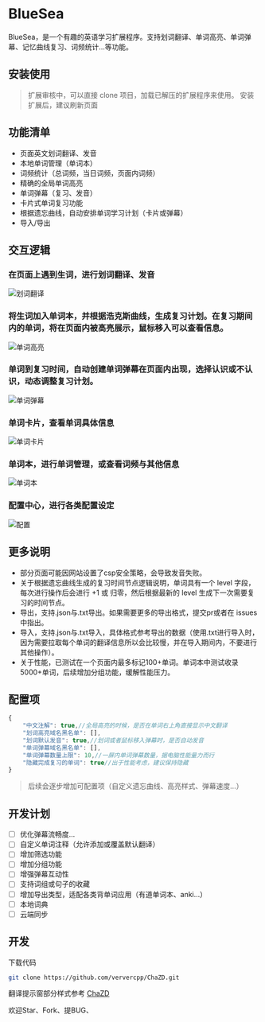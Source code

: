 # BlueSea
BlueSea，是一个有趣的英语学习扩展程序。支持划词翻译、单词高亮、单词弹幕、记忆曲线复习、词频统计...等功能。

## 安装使用

> 扩展审核中，可以直接 clone 项目，加载已解压的扩展程序来使用。
> 安装扩展后，建议刷新页面

## 功能清单

* 页面英文划词翻译、发音
* 本地单词管理（单词本）
* 词频统计（总词频，当日词频，页面内词频）
* 精确的全局单词高亮
* 单词弹幕（复习、发音）
* 卡片式单词复习功能
* 根据遗忘曲线，自动安排单词学习计划（卡片或弹幕）
* 导入/导出


## 交互逻辑

### 在页面上遇到生词，进行**划词翻译、发音**

![划词翻译](./images/划词翻译.gif)

### 将生词加入单词本，并根据浩克斯曲线，生成复习计划。在复习期间内的单词，将在页面内被**高亮展示**，鼠标移入可以查看信息。

![单词高亮](./images/单词高亮.gif)

### 单词到复习时间，自动创建**单词弹幕**在页面内出现，选择认识或不认识，动态调整复习计划。

![单词弹幕](./images/单词弹幕.gif)

### 单词卡片，查看单词具体信息

![单词卡片](./images/单词卡片.gif)

### 单词本，进行单词管理，或查看词频与其他信息

![单词本](./images/单词本.gif)

### 配置中心，进行各类配置设定

![配置](./images/配置.gif)


## 更多说明
* 部分页面可能因网站设置了csp安全策略，会导致发音失败。
* 关于根据遗忘曲线生成的复习时间节点逻辑说明，单词具有一个 level 字段，每次进行操作后会进行 +1 或 归零，然后根据最新的 level 生成下一次需要复习的时间节点。
* 导出，支持.json与.txt导出。如果需要更多的导出格式，提交pr或者在 issues 中指出。
* 导入，支持.json与.txt导入，具体格式参考导出的数据（使用.txt进行导入时，因为需要拉取每个单词的翻译信息所以会比较慢，并在导入期间内，不要进行其他操作）。
* 关于性能，已测试在一个页面内最多标记100+单词。单词本中测试收录5000+单词，后续增加分组功能，缓解性能压力。

## 配置项
```js
{
	"中文注解": true,//全局高亮的时候，是否在单词右上角直接显示中文翻译
	"划词高亮域名黑名单": [],
	"划词默认发音": true,//划词或者鼠标移入弹幕时，是否自动发音
	"单词弹幕域名黑名单": [],
	"单词弹幕数量上限": 10,//一屏内单词弹幕数量，据电脑性能量力而行
	"隐藏完成复习的单词": true//出于性能考虑，建议保持隐藏
}
```
> 后续会逐步增加可配置项（自定义遗忘曲线、高亮样式、弹幕速度...）

## 开发计划

- [ ] 优化弹幕流畅度...
- [ ] 自定义单词注释（允许添加或覆盖默认翻译）
- [ ] 增加筛选功能
- [ ] 增加分组功能
- [ ] 增强弹幕互动性
- [ ] 支持词组或句子的收藏
- [ ] 增加导出类型，适配各类背单词应用（有道单词本、anki...）
- [ ] 本地词典
- [ ] 云端同步

## 开发

下载代码

```bash
git clone https://github.com/ververcpp/ChaZD.git
```

翻译提示窗部分样式参考 [ChaZD](https://chrome.google.com/webstore/detail/chazd/nkiipedegbhbjmajlhpegcpcaacbfggp)

欢迎Star、Fork、提BUG、
